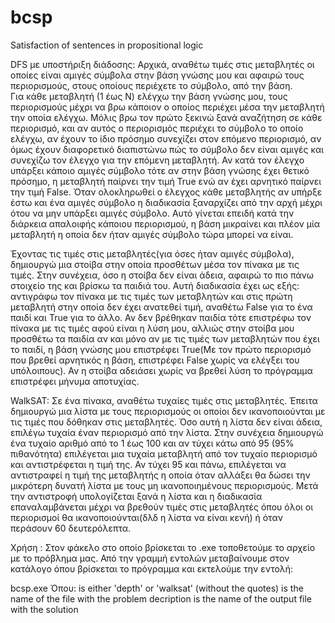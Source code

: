 # bcsp
Satisfaction of sentences in propositional logic

DFS με υποστήριξη διάδοσης:
Αρχικά,  αναθέτω τιμές στις μεταβλητές οι οποίες είναι αμιγές σύμβολα στην βάση γνώσης μου και αφαιρώ τους περιορισμούς, στους οποίους περιέχετε το σύμβολο, από την βάση.  
Για κάθε μεταβλητή (1 έως Ν) ελέγχω την βάση γνώσης μου, τους περιορισμούς μέχρι να βρω κάποιον ο οποίος περιέχει μέσα την μεταβλητή την οποία ελέγχω. 
Μόλις βρω τον πρώτο ξεκινώ ξανά αναζήτηση σε κάθε περιορισμό, και αν αυτός ο περιορισμός περιέχει το σύμβολο το οποίο ελέγχω, αν έχουν το ίδιο πρόσημο συνεχίζει 
στον επόμενο περιορισμό, αν όμως έχουν διαφορετικό διαπιστώνω πώς το σύμβολο δεν είναι αμιγές και συνεχίζω τον έλεγχο για την επόμενη μεταβλητή.
Αν κατά τον έλεγχο υπάρξει κάποιο αμιγές σύμβολο τότε αν στην βάση γνώσης έχει θετικό πρόσημο, η μεταβλητή παίρνει την τιμή True ενώ αν έχει αρνητικό παίρνει την τιμή False. 
Όταν ολοκληρωθεί ο έλεγχος κάθε μεταβλητής αν υπήρξε έστω και ένα αμιγές σύμβολο η διαδικασία ξαναρχίζει από την αρχή μέχρι ότου να μην υπάρξει αμιγές σύμβολο. 
Αυτό γίνεται  επειδή κατά την διάρκεια απαλοιφής κάποιου περιορισμού, η βάση μικραίνει και πλέον μία μεταβλητή η οποία δεν ήταν αμιγές σύμβολο τώρα μπορεί να είναι.

Έχοντας τις τιμές στις μεταβλητές(για όσες ήταν αμιγές σύμβολα), δημιουργώ μια στοίβα στην οποία προσθέτων μέσα τον πίνακα με τις τιμές. 
Στην συνέχεια, όσο  η στοίβα δεν είναι άδεια, αφαιρώ το πιο πάνω στοιχείο της και βρίσκω τα παιδιά του. 
Αυτή διαδικασία έχει ως εξής: αντιγράφω τον πίνακα με τις τιμές των μεταβλητών και στις πρώτη μεταβλητή στην οποία δεν έχει ανατεθεί τιμή, αναθέτω False για το ένα παιδί και True
για το άλλο.  Αν δεν βρέθηκαν παιδία τότε επιστρέφω τον πίνακα με τις τιμές αφού είναι η λύση μου, αλλιώς στην στοίβα μου προσθέτω τα παιδία αν και μόνο αν με τις τιμές των 
μεταβλητών που έχει το παιδί, η βάση γνώσης μου επιστρέφει True(Με τον πρώτο περιορισμό που βρεθεί αρνητικός η βάση, επιστρέφει False χωρίς να ελέγξει του υπόλοιπους). 
Αν η στοίβα αδειάσει χωρίς να βρεθεί λύση το πρόγραμμα επιστρέφει μήνυμα αποτυχίας.

WalkSAT:
Σε ένα πίνακα, αναθέτω τυχαίες τιμές στις μεταβλητές. Έπειτα δημιουργώ μια λίστα με τους περιορισμούς οι οποίοι δεν ικανοποιούνται με τις τιμές που δόθηκαν στις μεταβλητές. 
Όσο αυτή η λίστα δεν είναι άδεια, επιλέγω τυχαία έναν περιορισμό από την λίστα. Στην συνέχεια δημιουργώ ένα τυχαίο αριθμό από το 1 έως 100 και αν τύχει κάτω από 95
(95% πιθανότητα) επιλέγεται μια τυχαία μεταβλητή από τον τυχαίο περιορισμό και αντιστρέφεται η τιμή της. Αν τύχει 95 και πάνω, επιλέγεται να αντιστραφεί η τιμή της μεταβλητής 
η οποία όταν αλλάξει θα δώσει την μικρότερη δυνατή  λίστα με τους μη ικανοποιημένους περιορισμούς. Μετά την αντιστροφή υπολογίζεται ξανά η λίστα και η διαδικασία επαναλαμβάνεται
μέχρι να βρεθούν τιμές στις μεταβλητές όπου όλοι οι περιορισμοί θα ικανοποιούνται(δλδ η λίστα να είναι κενή) ή όταν περάσουν 60 δευτερόλεπτα. 


Χρήση :
Στον φάκελο στο οποίο βρίσκεται το .exe τοποθετούμε το αρχείο με το πρόβλημα μας.
Από την γραμμή εντολών μεταβαίνουμε στον κατάλογο όπου βρίσκεται το πρόγραμμα και εκτελούμε την εντολή: 

bcsp.exe <method> <inputfile> <outputfile>
Όπου:
<Method> is either 'depth' or 'walksat' (without the quotes)
<inputfile> is the name of the file with the problem decription
<outputfile> is the name of the output file with the solution

